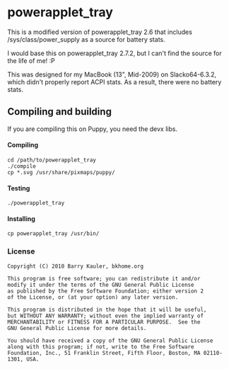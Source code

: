 # powerapplet_tray

This is a modified version of powerapplet_tray 2.6 that includes /sys/class/power_supply as a source for battery stats. 

I would base this on powerapplet_tray 2.7.2, but I can't find the source for the life of me! :P

This was designed for my MacBook (13", Mid-2009) on Slacko64-6.3.2, which didn't properly report ACPI stats. As a result, there were no battery stats. 

## Compiling and building

If you are compiling this on Puppy, you need the devx libs.

#### Compiling

```
cd /path/to/powerapplet_tray
./compile
cp *.svg /usr/share/pixmaps/puppy/
```


#### Testing


```
./powerapplet_tray
```

#### Installing

```
cp powerapplet_tray /usr/bin/

```

### License

```
Copyright (C) 2010 Barry Kauler, bkhome.org

This program is free software; you can redistribute it and/or
modify it under the terms of the GNU General Public License
as published by the Free Software Foundation; either version 2
of the License, or (at your option) any later version.

This program is distributed in the hope that it will be useful,
but WITHOUT ANY WARRANTY; without even the implied warranty of
MERCHANTABILITY or FITNESS FOR A PARTICULAR PURPOSE.  See the
GNU General Public License for more details.

You should have received a copy of the GNU General Public License
along with this program; if not, write to the Free Software
Foundation, Inc., 51 Franklin Street, Fifth Floor, Boston, MA 02110-1301, USA.
```
